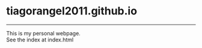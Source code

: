 # tiagorangel2011.github.io
-----------
This is my personal webpage.    
See the index at index.html
